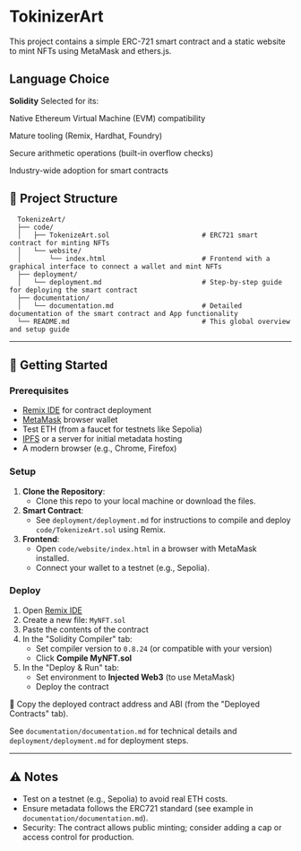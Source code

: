 # TokinizerArt

This project contains a simple ERC-721 smart contract and a static website to mint NFTs using MetaMask and ethers.js.

## Language Choice

**Solidity** Selected for its:

Native Ethereum Virtual Machine (EVM) compatibility

Mature tooling (Remix, Hardhat, Foundry)

Secure arithmetic operations (built-in overflow checks)

Industry-wide adoption for smart contracts

## 📁 Project Structure

```
  TokenizeArt/
  ├── code/
  │   ├── TokenizeArt.sol                       # ERC721 smart contract for minting NFTs
  │   └── website/
  │       └── index.html                        # Frontend with a graphical interface to connect a wallet and mint NFTs
  ├── deployment/
  │   └── deployment.md                         # Step-by-step guide for deploying the smart contract
  ├── documentation/
  │   └── documentation.md                      # Detailed documentation of the smart contract and App functionality
  └── README.md                                 # This global overview and setup guide
```

---

## 🚀 Getting Started

### Prerequisites
- [Remix IDE](https://remix.ethereum.org) for contract deployment
- [MetaMask](https://metamask.io) browser wallet
- Test ETH (from a faucet for testnets like Sepolia)
- [IPFS](https://ipfs.io) or a server for initial metadata hosting
- A modern browser (e.g., Chrome, Firefox)

### Setup
1. **Clone the Repository**:
   - Clone this repo to your local machine or download the files.
2. **Smart Contract**:
   - See `deployment/deployment.md` for instructions to compile and deploy `code/TokenizeArt.sol` using Remix.
3. **Frontend**:
   - Open `code/website/index.html` in a browser with MetaMask installed.
   - Connect your wallet to a testnet (e.g., Sepolia).

### Deploy
1. Open [Remix IDE](https://remix.ethereum.org)
2. Create a new file: `MyNFT.sol`
3. Paste the contents of the contract
4. In the "Solidity Compiler" tab:
   - Set compiler version to `0.8.24` (or compatible with your version)
   - Click **Compile MyNFT.sol**
5. In the "Deploy & Run" tab:
   - Set environment to **Injected Web3** (to use MetaMask)
   - Deploy the contract

📌 Copy the deployed contract address and ABI (from the "Deployed Contracts" tab).

See `documentation/documentation.md` for technical details and `deployment/deployment.md` for deployment steps.

---

## ⚠️ Notes
- Test on a testnet (e.g., Sepolia) to avoid real ETH costs.
- Ensure metadata follows the ERC721 standard (see example in `documentation/documentation.md`).
- Security: The contract allows public minting; consider adding a cap or access control for production.
